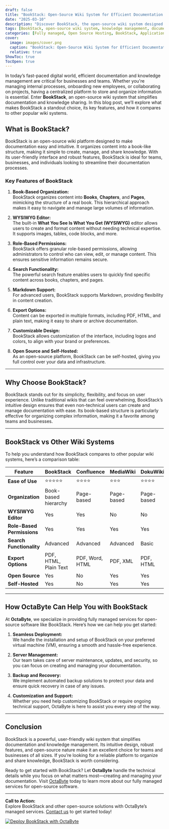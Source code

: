 ```yaml
---
draft: false
title: "BookStack: Open-Source Wiki System for Efficient Documentation and Knowledge Management"
date: "2025-03-10"
description: "Discover BookStack, the open-source wiki system designed for efficient documentation and knowledge management. Learn how BookStack simplifies organizing, sharing, and collaborating on information, and why it’s a top choice for teams and businesses."
tags: [BookStack, open-source wiki system, knowledge management, documentation software, BookStack vs other wikis, open-source documentation tools, BookStack features, BookStack benefits, BookStack setup, OctaByte managed services]
categories: [Fully managed, Open Source Hosting, BookStack, Applications, Documentation]
cover:
  image: images/cover.png
  caption: "BookStack: Open-Source Wiki System for Efficient Documentation and Knowledge Management"
  relative: true
ShowToc: true
TocOpen: true
---
```



In today’s fast-paced digital world, efficient documentation and knowledge management are critical for businesses and teams. Whether you're managing internal processes, onboarding new employees, or collaborating on projects, having a centralized platform to store and organize information is essential. Enter **BookStack**, an open-source wiki system that simplifies documentation and knowledge sharing. In this blog post, we’ll explore what makes BookStack a standout choice, its key features, and how it compares to other popular wiki systems.

## What is BookStack?

BookStack is an open-source wiki platform designed to make documentation easy and intuitive. It organizes content into a book-like structure, making it simple to create, manage, and share knowledge. With its user-friendly interface and robust features, BookStack is ideal for teams, businesses, and individuals looking to streamline their documentation processes.

### Key Features of BookStack

1. **Book-Based Organization:**  
   BookStack organizes content into **Books**, **Chapters**, and **Pages**, mimicking the structure of a real book. This hierarchical approach makes it easy to navigate and manage large volumes of information.

2. **WYSIWYG Editor:**  
   The built-in **What You See Is What You Get (WYSIWYG)** editor allows users to create and format content without needing technical expertise. It supports images, tables, code blocks, and more.

3. **Role-Based Permissions:**  
   BookStack offers granular role-based permissions, allowing administrators to control who can view, edit, or manage content. This ensures sensitive information remains secure.

4. **Search Functionality:**  
   The powerful search feature enables users to quickly find specific content across books, chapters, and pages.

5. **Markdown Support:**  
   For advanced users, BookStack supports Markdown, providing flexibility in content creation.

6. **Export Options:**  
   Content can be exported in multiple formats, including PDF, HTML, and plain text, making it easy to share or archive documentation.

7. **Customizable Design:**  
   BookStack allows customization of the interface, including logos and colors, to align with your brand or preferences.

8. **Open Source and Self-Hosted:**  
   As an open-source platform, BookStack can be self-hosted, giving you full control over your data and infrastructure.

---

## Why Choose BookStack?

BookStack stands out for its simplicity, flexibility, and focus on user experience. Unlike traditional wikis that can feel overwhelming, BookStack’s intuitive design ensures that even non-technical users can create and manage documentation with ease. Its book-based structure is particularly effective for organizing complex information, making it a favorite among teams and businesses.

---

## BookStack vs Other Wiki Systems

To help you understand how BookStack compares to other popular wiki systems, here’s a comparison table:

| Feature                | BookStack               | Confluence              | MediaWiki               | DokuWiki                |
|------------------------|-------------------------|-------------------------|-------------------------|-------------------------|
| **Ease of Use**        | ⭐⭐⭐⭐⭐                | ⭐⭐⭐⭐                  | ⭐⭐⭐                    | ⭐⭐⭐⭐                  |
| **Organization**       | Book-based hierarchy    | Page-based              | Page-based              | Page-based              |
| **WYSIWYG Editor**     | Yes                     | Yes                     | No                      | No                      |
| **Role-Based Permissions** | Yes                 | Yes                     | Yes                     | Yes                     |
| **Search Functionality** | Advanced               | Advanced                | Advanced                | Basic                   |
| **Export Options**     | PDF, HTML, Plain Text   | PDF, Word, HTML         | PDF, XML                | PDF, HTML               |
| **Open Source**        | Yes                     | No                      | Yes                     | Yes                     |
| **Self-Hosted**        | Yes                     | No                      | Yes                     | Yes                     |

---

## How OctaByte Can Help You with BookStack

At **OctaByte**, we specialize in providing fully managed services for open-source software like BookStack. Here’s how we can help you get started:

1. **Seamless Deployment:**  
   We handle the installation and setup of BookStack on your preferred virtual machine (VM), ensuring a smooth and hassle-free experience.

2. **Server Management:**  
   Our team takes care of server maintenance, updates, and security, so you can focus on creating and managing your documentation.

3. **Backup and Recovery:**  
   We implement automated backup solutions to protect your data and ensure quick recovery in case of any issues.

4. **Customization and Support:**  
   Whether you need help customizing BookStack or require ongoing technical support, OctaByte is here to assist you every step of the way.

---

## Conclusion

BookStack is a powerful, user-friendly wiki system that simplifies documentation and knowledge management. Its intuitive design, robust features, and open-source nature make it an excellent choice for teams and businesses of all sizes. If you’re looking for a reliable platform to organize and share knowledge, BookStack is worth considering.

Ready to get started with BookStack? Let **OctaByte** handle the technical details while you focus on what matters most—creating and managing your documentation. Visit [OctaByte](https://octabyte.io) today to learn more about our fully managed services for open-source software.

---

**Call to Action:**  
Explore BookStack and other open-source solutions with OctaByte’s managed services. [Contact us](https://octabyte.io/contact) to get started today!

[![Deploy BookStack with OctaByte](/images/deploy-on-octabyte.png)](https://octabyte.io/fully-managed-open-source-services/applications/documentation/bookstack)